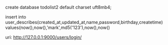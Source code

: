 create database todolist2 default charset uft8mb4;

insert into user_describes(created_at,updated_at,name,password,birthday,createtime) values(now(),now(),'mark',md5('123'),now(),now()


 uri:  http://127.0.0.1:9000/users/login/